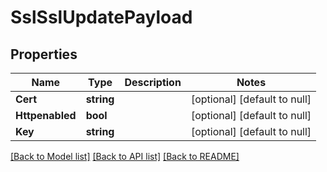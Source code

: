 # SslSslUpdatePayload

## Properties
Name | Type | Description | Notes
------------ | ------------- | ------------- | -------------
**Cert** | **string** |  | [optional] [default to null]
**Httpenabled** | **bool** |  | [optional] [default to null]
**Key** | **string** |  | [optional] [default to null]

[[Back to Model list]](../README.md#documentation-for-models) [[Back to API list]](../README.md#documentation-for-api-endpoints) [[Back to README]](../README.md)


